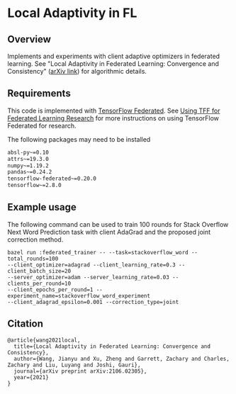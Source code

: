 # Local Adaptivity in FL

## Overview

Implements and experiments with client adaptive optimizers in federated
learning. See "Local Adaptivity in Federated Learning: Convergence and
Consistency" ([arXiv link](https://arxiv.org/abs/2106.02305)) for algorithmic
details.

## Requirements

This code is implemented with
[TensorFlow Federated](https://www.tensorflow.org/federated). See
[Using TFF for Federated Learning Research](https://www.tensorflow.org/federated/tff_for_research)
for more instructions on using TensorFlow Federated for research.

The following packages may need to be installed

<!-- mdformat off (multiple lines of small code piece) -->

```bash
absl-py~=0.10
attrs~=19.3.0
numpy~=1.19.2
pandas~=0.24.2
tensorflow-federated~=0.20.0
tensorflow~=2.8.0
```

<!-- mdformat on -->

## Example usage

The following command can be used to train 100 rounds for Stack Overflow Next
Word Prediction task with client AdaGrad and the proposed joint correction
method.

```
bazel run :federated_trainer -- --task=stackoverflow_word --total_rounds=100
--client_optimizer=adagrad --client_learning_rate=0.3 --client_batch_size=20
--server_optimizer=adam --server_learning_rate=0.03 --clients_per_round=10
--client_epochs_per_round=1 --experiment_name=stackoverflow_word_experiment
--client_adagrad_epsilon=0.001 --correction_type=joint
```

## Citation

```
@article{wang2021local,
  title={Local Adaptivity in Federated Learning: Convergence and Consistency},
  author={Wang, Jianyu and Xu, Zheng and Garrett, Zachary and Charles, Zachary and Liu, Luyang and Joshi, Gauri},
  journal={arXiv preprint arXiv:2106.02305},
  year={2021}
}
```
